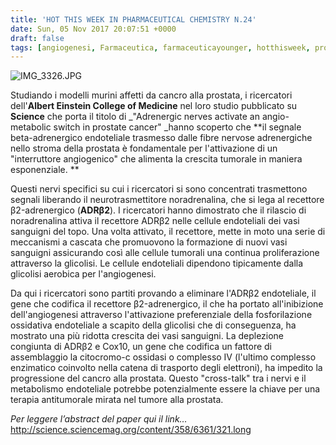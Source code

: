 ```yaml
---
title: 'HOT THIS WEEK IN PHARMACEUTICAL CHEMISTRY N.24'
date: Sun, 05 Nov 2017 20:07:51 +0000
draft: false
tags: [angiogenesi, Farmaceutica, farmaceuticayounger, hotthisweek, prostata, science, scienza, tumori]
---
```


![IMG_3326.JPG](/img/hot-this-week-in-pharmaceutical-chemistry-n-24.md/img_3326.jpg?w=282)

Studiando i modelli murini affetti da cancro alla prostata, i ricercatori dell'**Albert Einstein College of Medicine** nel loro studio pubblicato su **Science** che porta il titolo di _"Adrenergic nerves activate an angio-metabolic switch in prostate cancer" _hanno scoperto che **il segnale beta-adrenergico endoteliale trasmesso dalle fibre nervose adrenergiche nello stroma della prostata è fondamentale per l'attivazione di un "interruttore angiogenico" che alimenta la crescita tumorale in maniera esponenziale. **

Questi nervi specifici su cui i ricercatori si sono concentrati trasmettono segnali liberando il neurotrasmettitore noradrenalina, che si lega al recettore β2-adrenergico (**ADRβ2**). I ricercatori hanno dimostrato che il rilascio di noradrenalina attiva il recettore ADRβ2 nelle cellule endoteliali dei vasi sanguigni del topo. Una volta attivato, il recettore, mette in moto una serie di meccanismi a cascata che promuovono la formazione di nuovi vasi sanguigni assicurando così alle cellule tumorali una continua proliferazione attraverso la glicolisi. Le cellule endoteliali dipendono tipicamente dalla glicolisi aerobica per l'angiogenesi.

Da qui i ricercatori sono partiti provando a eliminare l'ADRβ2 endoteliale, il gene che codifica il recettore β2-adrenergico, il che ha portato all'inibizione dell'angiogenesi attraverso l'attivazione preferenziale della fosforilazione ossidativa endoteliale a scapito della glicolisi che di conseguenza, ha mostrato una più ridotta crescita dei vasi sanguigni. La deplezione congiunta di ADRβ2 e Cox10, un gene che codifica un fattore di assemblaggio la citocromo-c ossidasi o complesso IV (l'ultimo complesso enzimatico coinvolto nella catena di trasporto degli elettroni), ha impedito la progressione del cancro alla prostata. Questo "cross-talk" tra i nervi e il metabolismo endoteliale potrebbe potenzialmente essere la chiave per una terapia antitumorale mirata nel tumore alla prostata.

_Per leggere l’abstract del paper qui il link…_ http://science.sciencemag.org/content/358/6361/321.long